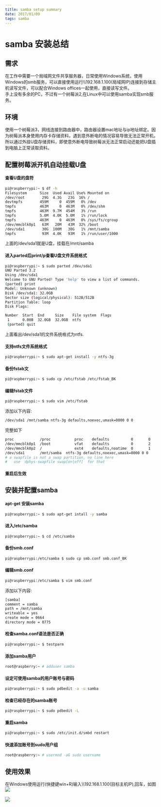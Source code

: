 ```yaml
---
title: samba setup summary
date: 2017/01/09
tags: samba
---
```


# samba 安装总结

## 需求
在工作中需要一个局域网文件共享服务器，日常使用Windows系统，使用Windows的smb服务，可以直接使用运行\\\192.168.1.100(局域网IP)连接到存储主机读写文件，可以配合Windows offices一起使用，直接读写文件。  
手上没有多余的PC，不过有一个树莓派2,在Linux中可以使用samba实现smb服务。

## 环境  
使用一个树莓派3，网线连接到路由器中，路由器设置mac地址与ip地址绑定。因为树莓派本身使用内存卡存储资料，遇到意外断电的情况容易导致无法正常开机，所以通过外挂U盘存储资料，即使意外断电导致树莓派无法正常启动还能把U盘插到电脑上正常读取资料。

## 配置树莓派开机自动挂载U盘

#### 查看U盘的盘符  

``` bash  
pi@raspberrypi:~ $ df -h
Filesystem      Size  Used Avail Use% Mounted on
/dev/root        29G  4.3G   23G  16% /
devtmpfs        459M     0  459M   0% /dev
tmpfs           463M     0  463M   0% /dev/shm
tmpfs           463M  9.7M  454M   3% /run
tmpfs           5.0M  4.0K  5.0M   1% /run/lock
tmpfs           463M     0  463M   0% /sys/fs/cgroup
/dev/mmcblk0p1   63M   20M   43M  32% /boot
/dev/sda1        30G  100M   30G   1% /mnt/samba
tmpfs            93M  4.0K   93M   1% /run/user/1000

```
上面的/dev/sda1就是U盘，挂载在/mnt/samba  

#### 进入parted后print/p查看U盘文件系统格式
``` bash
pi@raspberrypi:~ $ sudo parted /dev/sda1
GNU Parted 3.2
Using /dev/sda1
Welcome to GNU Parted! Type 'help' to view a list of commands.
(parted) print                                                            
Model: Unknown (unknown)
Disk /dev/sda1: 32.0GB
Sector size (logical/physical): 512B/512B
Partition Table: loop
Disk Flags:

Number  Start  End     Size    File system  Flags
 1      0.00B  32.0GB  32.0GB  ntfs
 (parted) quit
```
上面看出/dev/sda1的文件系统格式为ntfs.

#### 支持ntfs文件系统格式  
``` bash
pi@raspberrypi:~ $ sudo apt-get install -y ntfs-3g
```

#### 备份fstab文
``` bash
pi@raspberrypi:~ $ sudo cp /etc/fstab /etc/fstab_BK
```

#### 编辑fstab文件
``` bash
pi@raspberrypi:~ $ sudo vim /etc/fstab
```
添加以下内容:
``` bash
/dev/sda1 /mnt/samba ntfs-3g defaults,noexec,umask=0000 0 0
```
完整如下
``` bash
proc            /proc           proc    defaults          0       0
/dev/mmcblk0p1  /boot           vfat    defaults          0       2
/dev/mmcblk0p2  /               ext4    defaults,noatime  0       1
/dev/sda1       /mnt/samba  ntfs-3g defaults,noexec,umask=0000 0 0
# a swapfile is not a swap partition, no line here
#   use  dphys-swapfile swap[on|off]  for that

```

#### 重启后生效

## 安装并配置samba
#### apt-get 安装samba
``` bash
pi@raspberrypi:~ $ sudo apt-get intall -y samba
```
#### 进入/etc/samba
``` bash
pi@raspberrypi:~ $ cd /etc/samba
```
#### 备份smb.conf
``` bash
pi@raspberrypi:/etc/samba $ sudo cp smb.conf smb.conf_BK
```
#### 编辑smb.conf
``` bash
pi@raspberrypi:/etc/samba $ vim smb.conf
```
添加以下内容:

``` bash
[samba]
comment = samba
path = /mnt/samba
writeable = yes
create mode = 0664
directory mode = 0775
```

#### 检查samba.conf语法是否正确

``` bash
pi@raspberrypi:~ $ testparm
```
#### 添加samba用户

``` bash
root@raspberry:~ # adduser samba
```
#### 设定可使用samba的用户账号与密码

``` bash
pi@raspberrypi:~ $ sudo pdbedit -a -u samba
```
#### 检查已经存在的samba账号
``` bash
pi@raspberrypi:~ $ sudo pdbedit -L
```

#### 重启samba

``` bash
pi@raspberrypi:~ $ sudo /etc/init.d/smbd restart
```

#### 快速添加账号到sudo用户组

``` bash
root@raspberry:~ # usermod -aG sudo username
```

## 使用效果

在Windows使用运行(快捷键win+R)输入\\\192.168.1.100(目标主机IP),回车，如图
<img src='http://1040563090.oss-cn-shenzhen.aliyuncs.com/website/samba_config_1.PNG' />
<br />
<br />
<img src='http://1040563090.oss-cn-shenzhen.aliyuncs.com/website/samba_config_2.PNG' />
